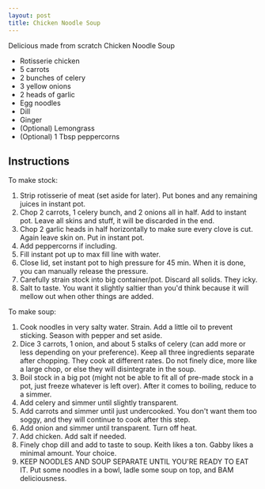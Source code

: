 ```yaml
---
layout: post
title: Chicken Noodle Soup
---
```


Delicious made from scratch Chicken Noodle Soup

- Rotisserie chicken
- 5 carrots
- 2 bunches of celery
- 3 yellow onions
- 2 heads of garlic 
- Egg noodles
- Dill
- Ginger
- (Optional) Lemongrass
- (Optional) 1 Tbsp peppercorns

## Instructions

To make stock:
1. Strip rotisserie of meat (set aside for later). Put bones and any remaining juices in instant pot.
2. Chop 2 carrots, 1 celery bunch, and 2 onions all in half. Add to instant pot. Leave all skins and stuff, it will be discarded in the end.
3. Chop 2 garlic heads in half horizontally to make sure every clove is cut. Again leave skin on. Put in instant pot.
4. Add peppercorns if including.
5. Fill instant pot up to max fill line with water. 
6. Close lid, set instant pot to high pressure for 45 min. When it is done, you can manually release the pressure.
7. Carefully strain stock into big container/pot. Discard all solids. They icky. 
8. Salt to taste. You want it slightly saltier than you'd think because it will mellow out when other things are added.

To make soup:
1. Cook noodles in very salty water. Strain. Add a little oil to prevent sticking. Season with pepper and set aside.
2. Dice 3 carrots, 1 onion, and about 5 stalks of celery (can add more or less depending on your preference). Keep all three ingredients separate after chopping. They cook at different rates.  Do not finely dice, more like a large chop, or else they will disintegrate in the soup.
3. Boil stock in a big pot (might not be able to fit all of pre-made stock in a pot, just freeze whatever is left over). After it comes to boiling, reduce to a simmer. 
4. Add celery and simmer until slightly transparent. 
5. Add carrots and simmer until just undercooked. You don't want them too soggy, and they will continue to cook after this step.
6. Add onion and simmer until transparent. Turn off heat.
7. Add chicken. Add salt if needed.
8. Finely chop dill and add to taste to soup. Keith likes a ton. Gabby likes a minimal amount. Your choice. 
9. KEEP NOODLES AND SOUP SEPARATE UNTIL YOU'RE READY TO EAT IT. Put some noodles in a bowl, ladle some soup on top, and BAM deliciousness. 
